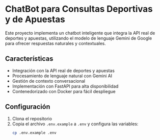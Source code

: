 # ChatBot para Consultas Deportivas y de Apuestas

Este proyecto implementa un chatbot inteligente que integra la API real de deportes y apuestas, utilizando el modelo de lenguaje Gemini de Google para ofrecer respuestas naturales y contextuales.

## Características

- Integración con la API real de deportes y apuestas
- Procesamiento de lenguaje natural con Gemini AI
- Gestión de contexto conversacional
- Implementación con FastAPI para alta disponibilidad
- Contenedorizado con Docker para fácil despliegue

## Configuración

1. Clona el repositorio
2. Copia el archivo `.env.example` a `.env` y configura las variables:
   ```bash
   cp .env.example .env